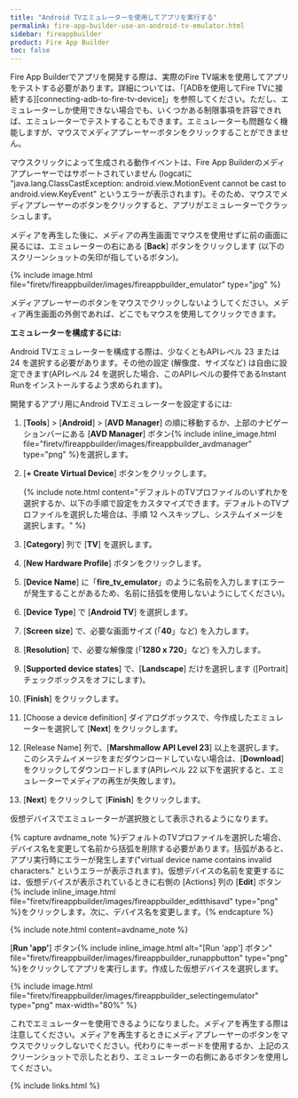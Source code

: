 ```yaml
---
title: "Android TVエミュレーターを使用してアプリを実行する"
permalink: fire-app-builder-use-an-android-tv-emulator.html
sidebar: fireappbuilder
product: Fire App Builder
toc: false
---
```


Fire App Builderでアプリを開発する際は、実際のFire TV端末を使用してアプリをテストする必要があります。詳細については、「[ADBを使用してFire TVに接続する][connecting-adb-to-fire-tv-device]」を参照してください。ただし、エミュレーターしか使用できない場合でも、いくつかある制限事項を許容できれば、エミュレーターでテストすることもできます。エミュレーターも問題なく機能しますが、マウスでメディアプレーヤーボタンをクリックすることができません。

マウスクリックによって生成される動作イベントは、Fire App Builderのメディアプレーヤーではサポートされていません (logcatに "java.lang.ClassCastException: android.view.MotionEvent cannot be cast to android.view.KeyEvent" というエラーが表示されます)。そのため、マウスでメディアプレーヤーのボタンをクリックすると、アプリがエミュレーターでクラッシュします。

メディアを再生した後に、メディアの再生画面でマウスを使用せずに前の画面に戻るには、エミュレーターの右にある [**Back**] ボタンをクリックします (以下のスクリーンショットの矢印が指しているボタン)。

{% include image.html file="firetv/fireappbuilder/images/fireappbuilder_emulator" type="jpg" %}

メディアプレーヤーのボタンをマウスでクリックしないようしてください。メディア再生画面の外側であれば、どこでもマウスを使用してクリックできます。

**エミュレーターを構成するには:**

Android TVエミュレーターを構成する際は、少なくともAPIレベル 23 または 24 を選択する必要があります。その他の設定 (解像度、サイズなど) は自由に設定できます(APIレベル 24 を選択した場合、このAPIレベルの要件であるInstant Runをインストールするよう求められます)。

開発するアプリ用にAndroid TVエミュレーターを設定するには:

1.  [**Tools**] > [**Android**] > [**AVD Manager**] の順に移動するか、上部のナビゲーションバーにある [**AVD Manager**] ボタン{% include inline_image.html file="firetv/fireappbuilder/images/fireappbuilder_avdmanager" type="png" %}を選択します。
2.  [**+ Create Virtual Device**] ボタンをクリックします。

    {% include note.html content="デフォルトのTVプロファイルのいずれかを選択するか、以下の手順で設定をカスタマイズできます。デフォルトのTVプロファイルを選択した場合は、手順 12 へスキップし、システムイメージを選択します。" %}

3.  [**Category**] 列で [**TV**] を選択します。
4.  [**New Hardware Profile**] ボタンをクリックします。
5.  [**Device Name**] に「**fire_tv_emulator**」のように名前を入力します(エラーが発生することがあるため、名前に括弧を使用しないようにしてください)。
6.  [**Device Type**] で [**Android TV**] を選択します。
7.  [**Screen size**] で、必要な画面サイズ (「**40**」など) を入力します。
8.  [**Resolution**] で、必要な解像度 (「**1280 x 720**」など) を入力します。
9.  [**Supported device states**] で、[**Landscape**] だけを選択します ([Portrait] チェックボックスをオフにします)。
10. [**Finish**] をクリックします。
11. [Choose a device definition] ダイアログボックスで、今作成したエミュレーターを選択して [**Next**] をクリックします。
12. [Release Name] 列で、[**Marshmallow API Level 23**] 以上を選択します。このシステムイメージをまだダウンロードしていない場合は、[**Download**] をクリックしてダウンロードします(APIレベル 22 以下を選択すると、エミュレーターでメディアの再生が失敗します)。
13. [**Next**] をクリックして [**Finish**] をクリックします。

仮想デバイスでエミュレーターが選択肢として表示されるようになります。

{% capture avdname_note %}デフォルトのTVプロファイルを選択した場合、デバイス名を変更して名前から括弧を削除する必要があります。括弧があると、アプリ実行時にエラーが発生します(\"virtual device name contains invalid characters.\" というエラーが表示されます)。仮想デバイスの名前を変更するには、仮想デバイスが表示されているときに右側の [Actions] 列の [**Edit**] ボタン{% include inline_image.html file="firetv/fireappbuilder/images/fireappbuilder_editthisavd" type="png" %}をクリックします。次に、デバイス名を変更します。{% endcapture %}

{% include note.html content=avdname_note %}

[**Run 'app'**] ボタン{% include inline_image.html alt="[Run 'app'] ボタン" file="firetv/fireappbuilder/images/fireappbuilder_runappbutton" type="png" %}をクリックしてアプリを実行します。作成した仮想デバイスを選択します。

{% include image.html file="firetv/fireappbuilder/images/fireappbuilder_selectingemulator" type="png" max-width="80%" %}

これでエミュレーターを使用できるようになりました。メディアを再生する際は注意してください。メディアを再生するときにメディアプレーヤーのボタンをマウスでクリックしないでください。代わりにキーボードを使用するか、上記のスクリーンショットで示したとおり、エミュレーターの右側にあるボタンを使用してください。


{% include links.html %}
